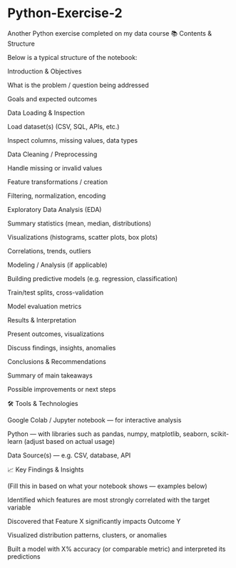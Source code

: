 # Python-Exercise-2
Another Python exercise completed on my data course
📚 Contents & Structure

Below is a typical structure of the notebook:

Introduction & Objectives

What is the problem / question being addressed

Goals and expected outcomes

Data Loading & Inspection

Load dataset(s) (CSV, SQL, APIs, etc.)

Inspect columns, missing values, data types

Data Cleaning / Preprocessing

Handle missing or invalid values

Feature transformations / creation

Filtering, normalization, encoding

Exploratory Data Analysis (EDA)

Summary statistics (mean, median, distributions)

Visualizations (histograms, scatter plots, box plots)

Correlations, trends, outliers

Modeling / Analysis (if applicable)

Building predictive models (e.g. regression, classification)

Train/test splits, cross-validation

Model evaluation metrics

Results & Interpretation

Present outcomes, visualizations

Discuss findings, insights, anomalies

Conclusions & Recommendations

Summary of main takeaways

Possible improvements or next steps

🛠 Tools & Technologies

Google Colab / Jupyter notebook — for interactive analysis

Python — with libraries such as pandas, numpy, matplotlib, seaborn, scikit-learn (adjust based on actual usage)

Data Source(s) — e.g. CSV, database, API

📈 Key Findings & Insights

(Fill this in based on what your notebook shows — examples below)

Identified which features are most strongly correlated with the target variable

Discovered that Feature X significantly impacts Outcome Y

Visualized distribution patterns, clusters, or anomalies

Built a model with X% accuracy (or comparable metric) and interpreted its predictions
